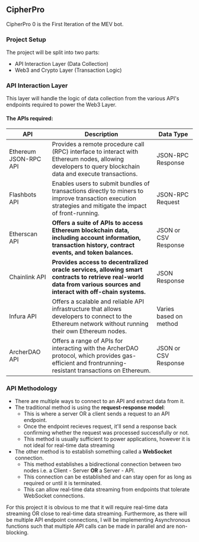 ## CipherPro
CipherPro 0 is the First Iteration of the MEV bot.

### Project Setup
The project will be split into two parts:

- API Interaction Layer (Data Collection)
- Web3 and Crypto Layer (Transaction Logic)

### API Interaction Layer

This layer will handle the logic of data collection from the various API's endpoints required to power the Web3 Layer.

#### The APIs required:

| API                     | Description                                                                                                                                     | Data Type              |
|-------------------------|-------------------------------------------------------------------------------------------------------------------------------------------------|------------------------|
| Ethereum JSON-RPC API   | Provides a remote procedure call (RPC) interface to interact with Ethereum nodes, allowing developers to query blockchain data and execute transactions. | JSON-RPC Response      |
| Flashbots API           | Enables users to submit bundles of transactions directly to miners to improve transaction execution strategies and mitigate the impact of front-running. | JSON-RPC Request       |
| Etherscan API           | **Offers a suite of APIs to access Ethereum blockchain data, including account information, transaction history, contract events, and token balances.**    | JSON or CSV Response   |
| Chainlink API           | **Provides access to decentralized oracle services, allowing smart contracts to retrieve real-world data from various sources and interact with off-chain systems.** | JSON Response          |
| Infura API              | Offers a scalable and reliable API infrastructure that allows developers to connect to the Ethereum network without running their own Ethereum nodes.   | Varies based on method  |
| ArcherDAO API           | Offers a range of APIs for interacting with the ArcherDAO protocol, which provides gas-efficient and frontrunning-resistant transactions on Ethereum.     | JSON or CSV Response   |



### API Methodology

- There are multiple ways to connect to an API and extract data from it.
- The traditional method is using the **request-response model**:
  - This is where a server OR a client sends a request to an API endpoint.
  - Once the endpoint recieves request, it'll send a response back confirming whether the request was processed successfully or not.
  - This method is usually sufficient to power applications, however it is not ideal for real-time data streaming
- The other method is to establish something called a **WebSocket** connection.
  - This method establishes a bidirectional connection between two nodes i.e. a Client - Server **OR** a Server - API.
  - This connection can be established and can stay open for as long as required or until it is terminated.
  - This can allow real-time data streaming from endpoints that tolerate WebSocket connections.


For this project it is obvious to me that it will require real-time data streaming OR close to real-time data streaming.
Furthermore, as there will be multiple API endpoint connections, I will be implementing Asynchronous functions such that multiple API calls can be made in parallel and are non-blocking. 



